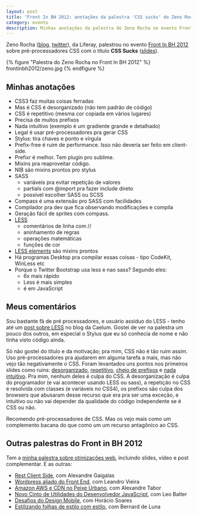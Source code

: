 ```yaml
---
layout: post
title: "Front In BH 2012: anotações da palestra 'CSS sucks' do Zeno Rocha"
category: evento
description: Minhas anotações da palestra do Zeno Rocha no evento Front in BH 2012
---
```


Zeno Rocha ([blog](http://zenorocha.com/), [twitter](https://twitter.com/zenorocha)), da Liferay, palestrou no evento [Front In BH 2012](http://www.frontinbh.com.br/) sobre pré-processadores CSS com o título **CSS Sucks** ([slides](http://talks.zenorocha.com/frontinbh-2012/)).

{% figure "Palestra do Zeno Rocha no Front In BH 2012" %}
	frontinbh2012/zeno.jpg
{% endfigure %}

## Minhas anotações

* CSS3 faz muitas coisas ferradas
* Mas é CSS é desorganizado (não tem padrão de código)
* CSS é repetitivo (mesma cor copiada em vários lugares)
* Precisa de muitos prefixos
* Nada intuitivo (exemplo é um gradiente grande e detalhado)
* Legal é usar pré-processadores pra gerar CSS
* Stylus: tira chaves e ponto e vírgula
* Prefix-free é ruim de performance. Isso não deveria ser feito em client-side. 
* Prefixr é melhor. Tem plugin pro sublime.
* Mixins pra reaproveitar código.
* NIB são mixins prontos pro stylus
* SASS
	* variáveis pra evitar repetição de valores
	* partials com @import pra fazer include direto
	* possível escolher SASS ou SCSS
* Compass é uma extensão pro SASS com facilidades
* Compilador pra dev que fica observando modificações e compila
* Geração fácil de sprites com compass.
* [LESS](http://blog.caelum.com.br/css-facil-flexivel-e-dinamico-com-less/)
	* comentários de linha com //
	* aninhamento de regras
	* operações matemáticas
	* funções de cor
* [LESS elements](http://lesselements.com/) são mixins prontos
* Há programas Desktop pra compilar essas coisas - tipo CodeKit, WinLess etc
* Porque o Twitter Bootstrap usa less e nao sass? Segundo eles:
	* 6x mais rápido
	* Less é mais simples
	* é em JavaScript

## Meus comentários

Sou bastante fã de pré processadores, e usuário assíduo do LESS - tenho até um [post sobre LESS](http://blog.caelum.com.br/css-facil-flexivel-e-dinamico-com-less/) no blog da Caelum. Gostei de ver na palestra um pouco dos outros, em especial o Stylus que eu só conhecia de nome e não tinha visto código ainda.

Só não gostei do título e da motivação; pra mim, CSS não é tão ruim assim. Uso pré-processadores pra ajudarem em alguma tarefa a mais, mas não vejo tão negativamente o CSS. Foram levantados uns pontos nos primeiros slides como ruins: [desorganizado](http://talks.zenorocha.com/frontinbh-2012/#10), [repetitivo](http://talks.zenorocha.com/frontinbh-2012/#11), [cheio de prefixos](http://talks.zenorocha.com/frontinbh-2012/#12) e [nada intuitivo](http://talks.zenorocha.com/frontinbh-2012/#13). Pra mim, nenhum deles é culpa do CSS. A desorganização é culpa do programador (e vai acontecer usando LESS ou sass), a repetição no CSS é resolvida com classes (e variáveis no CSS4), os prefixos são culpa dos browsers que abusaram desse recurso que era pra ser uma exceção, e intuitivo ou não vai depender da qualidade do código independente se é CSS ou não.

Recomendo pré-processadores de CSS. Mas os vejo mais como um complemento bacana do que como um um recurso antagônico ao CSS.

## Outras palestras do Front in BH 2012

Tem a [minha palestra sobre otimizações web](/frontinbh-otimizacoes-web/), incluindo slides, vídeo e post complementar. E as outras:

* [Rest Client Side](/front-in-bh-rest-client-side-alexandre-gaigalas/), com Alexandre Gaigalas
* [Wordpress aliado do Front End](/front-in-bh-wordpress-leandro-vieira/), com Leandro Vieira
* [Amazon AWS e CDN no Peixe Urbano](/front-in-bh-peixe-urbano-amazon-cdn-alexandre-tabor/), com Alexandre Tabor
* [Novo Cinto de Utilidades do Desenvolvedor JavaScript](/front-in-bh-novidades-mozilla-leo-balter/), com Leo Balter
* [Desafios do Design Mobile](/front-in-bh-desafios-design-mobile-horacio-soares/), com Horácio Soares
* [Estilizando folhas de estilo com estilo](/front-in-bh-estilizando-css-com-estilo-bernard-de-luna/), com Bernard de Luna

